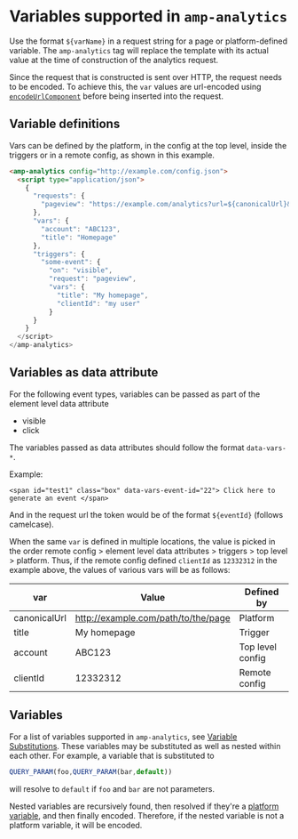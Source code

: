 # <a name="amp-analytics"></a> Variables supported in `amp-analytics`

Use the format `${varName}` in a request string for a page or platform-defined variable. The `amp-analytics` tag will replace the template with its actual value at the time of construction of the analytics request.

Since the request that is constructed is sent over HTTP, the request needs to be encoded. To achieve this, the `var` values are url-encoded using [`encodeUrlComponent`](https://developer.mozilla.org/en-US/docs/Web/JavaScript/Reference/Global_Objects/encodeURIComponent) before being inserted into the request.

## Variable definitions

Vars can be defined by the platform, in the config at the top level, inside the triggers or in a remote config, as shown in this example.

```html
<amp-analytics config="http://example.com/config.json">
  <script type="application/json">
    {
      "requests": {
        "pageview": "https://example.com/analytics?url=${canonicalUrl}&title=${title}&acct=${account}&clientId=${clientId(cid-scope)}",
      },
      "vars": {
        "account": "ABC123",
        "title": "Homepage"
      },
      "triggers": {
        "some-event": {
          "on": "visible",
          "request": "pageview",
          "vars": {
            "title": "My homepage",
            "clientId": "my user"
          }
      }
    }
  </script>
</amp-analytics>
```

## Variables as data attribute

For the following event types, variables can be passed as part of the element level data attribute

- visible
- click

The variables passed as data attributes should follow the format `data-vars-*`.

Example:

`<span id="test1" class="box" data-vars-event-id="22"> Click here to generate an event </span>`

And in the request url the token would be of the format `${eventId}` (follows camelcase).

When the same `var` is defined in multiple locations, the value is picked in the order remote config > element level data attributes > triggers > top level > platform. Thus, if the remote config defined `clientId` as `12332312` in the example above, the values of various vars will be as follows:

| var          | Value                               | Defined by       |
| ------------ | ----------------------------------- | ---------------- |
| canonicalUrl | http://example.com/path/to/the/page | Platform         |
| title        | My homepage                         | Trigger          |
| account      | ABC123                              | Top level config |
| clientId     | 12332312                            | Remote config    |

## Variables

For a list of variables supported in `amp-analytics`, see [Variable Substitutions](../../spec/amp-var-substitutions.md). These variables may be substituted as well as nested within each other. For example, a variable that is substituted to

```javascript
QUERY_PARAM(foo,QUERY_PARAM(bar,default))
```

will resolve to `default` if `foo` and `bar` are not parameters.

Nested variables are recursively found, then resolved if they're a [platform variable](../../spec/amp-var-substitutions.md#page-and-content), and then finally encoded. Therefore, if the nested variable is not a platform variable, it will be encoded.

